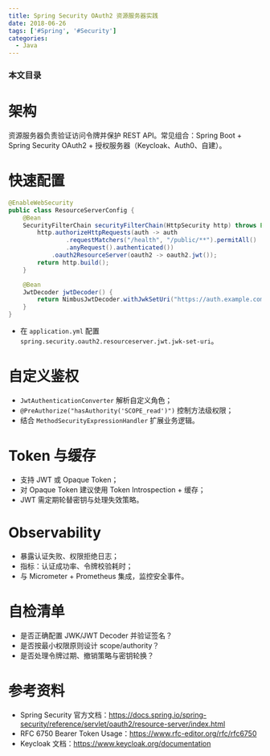 ```yaml
---
title: Spring Security OAuth2 资源服务器实践
date: 2018-06-26
tags: ['#Spring', '#Security']
categories:
  - Java
---
```


### 本文目录
<!-- toc -->

# 架构
资源服务器负责验证访问令牌并保护 REST API。常见组合：Spring Boot + Spring Security OAuth2 + 授权服务器（Keycloak、Auth0、自建）。

# 快速配置
```java
@EnableWebSecurity
public class ResourceServerConfig {
    @Bean
    SecurityFilterChain securityFilterChain(HttpSecurity http) throws Exception {
        http.authorizeHttpRequests(auth -> auth
                .requestMatchers("/health", "/public/**").permitAll()
                .anyRequest().authenticated())
            .oauth2ResourceServer(oauth2 -> oauth2.jwt());
        return http.build();
    }

    @Bean
    JwtDecoder jwtDecoder() {
        return NimbusJwtDecoder.withJwkSetUri("https://auth.example.com/.well-known/jwks.json").build();
    }
}
```
- 在 `application.yml` 配置 `spring.security.oauth2.resourceserver.jwt.jwk-set-uri`。

# 自定义鉴权
- `JwtAuthenticationConverter` 解析自定义角色；
- `@PreAuthorize("hasAuthority('SCOPE_read')")` 控制方法级权限；
- 结合 `MethodSecurityExpressionHandler` 扩展业务逻辑。

# Token 与缓存
- 支持 JWT 或 Opaque Token；
- 对 Opaque Token 建议使用 Token Introspection + 缓存；
- JWT 需定期轮替密钥与处理失效策略。

# Observability
- 暴露认证失败、权限拒绝日志；
- 指标：认证成功率、令牌校验耗时；
- 与 Micrometer + Prometheus 集成，监控安全事件。

# 自检清单
- 是否正确配置 JWK/JWT Decoder 并验证签名？
- 是否按最小权限原则设计 scope/authority？
- 是否处理令牌过期、撤销策略与密钥轮换？

# 参考资料
- Spring Security 官方文档：https://docs.spring.io/spring-security/reference/servlet/oauth2/resource-server/index.html
- RFC 6750 Bearer Token Usage：https://www.rfc-editor.org/rfc/rfc6750
- Keycloak 文档：https://www.keycloak.org/documentation
